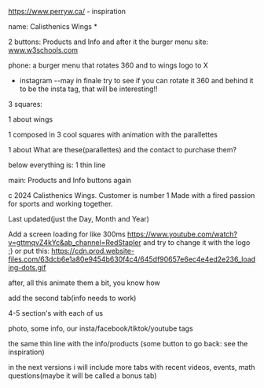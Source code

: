 https://www.perryw.ca/   -  inspiration

name: Calisthenics Wings     *

2 buttons: Products and Info and after it the burger menu
site: www.w3schools.com

phone: a burger menu that rotates 360 and to wings logo to X
- instagram
--may in finale try to see if you can rotate it 360 and behind it to be the insta tag, that will be interesting!!

3 squares:

1 about wings

1 composed in 3 cool squares with animation with the parallettes 

1 about What are these(parallettes) and the contact to purchase them?

below everything is:
1 thin line

main: Products and Info buttons again

c 2024 Calisthenics Wings. Customer is number 1
Made with a fired passion for sports and working together.

Last updated(just the Day, Month and Year)


Add a screen loading for like 300ms 
https://www.youtube.com/watch?v=gttmqvZ4kYc&ab_channel=RedStapler
and try to change it with the logo ;)
or
 put this: https://cdn.prod.website-files.com/63dcb6e1a80e9454b630f4c4/645df90657e6ec4e4ed2e236_loading-dots.gif

after, all this animate them a bit, you know how

add the second tab(info needs to work)

4-5 section's with each of us


photo, some info, our insta/facebook/tiktok/youtube tags

the same thin line with the info/products
(some button to go back: see the inspiration)

in the next versions i will include more tabs with recent videos, events, math questions(maybe it will be called a bonus tab)